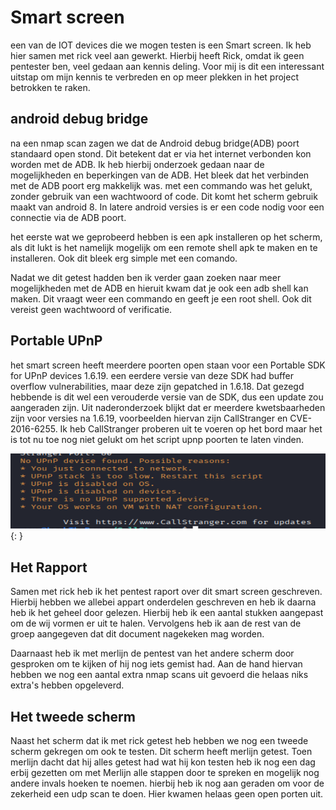 # Smart screen

een van de IOT devices die we mogen testen is een Smart screen. Ik heb hier samen met rick veel aan gewerkt. Hierbij heeft Rick, omdat ik geen pentester ben, veel gedaan aan kennis deling. Voor mij is dit een interessant uitstap om mijn kennis te verbreden en op meer plekken in het project betrokken te raken.

## android debug bridge

na een nmap scan zagen we dat de Android debug bridge(ADB) poort standaard open stond. Dit betekent dat er via het internet verbonden kon worden met de ADB. Ik heb hierbij onderzoek gedaan naar de mogelijkheden en beperkingen van de ADB. Het bleek dat het verbinden met de ADB poort erg makkelijk was. met een commando was het gelukt, zonder gebruik van een wachtwoord of code. Dit komt het scherm gebruik maakt van android 8. In latere android versies is er een code nodig voor een connectie via de ADB poort.

het eerste wat we geprobeerd hebben is een apk installeren op het scherm, als dit lukt is het namelijk mogelijk om een remote shell apk te maken en te installeren. Ook dit bleek erg simple met een comando.

Nadat we dit getest hadden ben ik verder gaan zoeken naar meer mogelijkheden met de ADB en hieruit kwam dat je ook een adb shell kan maken. Dit vraagt weer een commando en geeft je een root shell. Ook dit vereist geen wachtwoord of verificatie.

## Portable UPnP

het smart screen heeft meerdere poorten open staan voor een  Portable SDK for UPnP devices 1.6.19. een eerdere versie van deze SDK had buffer overflow vulnerabilities, maar deze zijn gepatched in 1.6.18. Dat gezegd hebbende is dit wel een verouderde versie van de SDK, dus een update zou aangeraden zijn. Uit naderonderzoek blijkt dat er meerdere kwetsbaarheden zijn voor versies na 1.6.19, voorbeelden hiervan zijn CallStranger en CVE-2016-6255. Ik heb CallStranger proberen uit te voeren op het bord maar het is tot nu toe nog niet gelukt om het script upnp poorten te laten vinden.

![callstranger](../images/callstranger.PNG){: }

## Het Rapport

Samen met rick heb ik het pentest raport over dit smart screen geschreven. Hierbij hebben we allebei appart onderdelen geschreven en heb ik daarna heb ik het geheel door gelezen. Hierbij heb ik een aantal stukken aangepast om de wij vormen er uit te halen. Vervolgens heb ik aan de rest van de groep aangegeven dat dit document nagekeken mag worden.

Daarnaast heb ik met merlijn de pentest van het andere scherm door gesproken om te kijken of hij nog iets gemist had. Aan de hand hiervan hebben we nog een aantal extra nmap scans uit gevoerd die helaas niks extra's hebben opgeleverd.

## Het tweede scherm

Naast het scherm dat ik met rick getest heb hebben we nog een tweede scherm gekregen om ook te testen. Dit scherm heeft merlijn getest. Toen merlijn dacht dat hij alles getest had wat hij kon testen heb ik nog een dag erbij gezetten om met Merlijn alle stappen door te spreken en mogelijk nog andere invals hoeken te noemen. hierbij heb ik nog aan geraden om voor de zekerheid een udp scan te doen. Hier kwamen helaas geen open porten uit.

